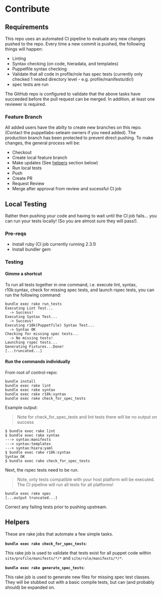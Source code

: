 Contribute
==========

## Requirements

This repo uses an automated CI pipeline to evaluate any new changes pushed to the repo.  Every time a new commit is pushed, the following things will happen:

* Linting
* Syntax checking (on code, hieradata, and templates)
* Puppetfile syntax checking
* Validate that all code in profile/role has spec tests (currently only checked 1 nested directory level - e.g. profile/manifests/dir/)
* spec tests are run

The GitHub repo is configured to validate that the above tasks have succeeded before the pull request can be merged.  In addition, at least one reviewer is required.

### Feature Branch
All added users have the abilty to create new branches on this repo.  (Contact the puppetlabs-seteam owners if you need added).  The production branch has been protected to prevent direct pushing.  To make changes, the general process will be:

* Checkout
* Create local feature branch
* Make updates (See [helpers](#helpers) section below)
* Run local tests
* Push
* Create PR
* Request Review
* Merge after approval from review and sucessful CI job

## Local Testing
Rather then pushing your code and having to wait until the CI job fails... you can run your tests locally! (So you are almost sure they will pass!).

### Pre-reqs

* Install ruby (CI job currently running 2.3.1)
* Install bundler gem

### Testing

#### Gimme a shortcut

To run all tests together in one command, i.e. execute lint, syntax, r10k:syntax, check for missing spec tests, and launch rspec tests, you can run the following command:

```
bundle exec rake run_tests
Executing Lint Test...
  -> Success!
Executing Syntax Test...
  -> Success!
Executing r10k(Puppetfile) Syntax Test...
  -> Syntax OK
Checking for missing spec tests...
  -> No missing tests!
Launching rspec tests...
Generating Fixtures...Done!
[...truncated...]
```

#### Run the commands individually

From root of control-repo:

```
bundle install
bundle exec rake lint
bundle exec rake syntax
bundle exec rake r10k:syntax
bundle exec rake check_for_spec_tests
```

Example output:

> Note for check_for_spec_tests and lint tests there will be no output on success

```
$ bundle exec rake lint
$ bundle exec rake syntax
---> syntax:manifests
---> syntax:templates
---> syntax:hiera:yaml
$ bundle exec rake r10k:syntax
Syntax OK
$ bundle exec rake check_for_spec_tests
```

Next, the rspec tests need to be run.

> Note, only tests compatible with your host platform will be executed.  The CI pipeline will run all tests for all platforms!

```
bundle exec rake spec
[...output truncated...]
```

Correct any failing tests prior to pushing upstream.


## Helpers

These are rake jobs that automate a few simple tasks.

**`bundle exec rake check_for_spec_tests`**:

This rake job is used to validate that tests exist for all puppet code within `site/profile/manifests/*/*` and `site/role/manifests/*/*`.

**`bundle exec rake generate_spec_tests`**:

This rake job is used to generate new files for missing spec test classes.  They will be stubbed out with a basic compile tests, but can (and probably should) be expanded on.

